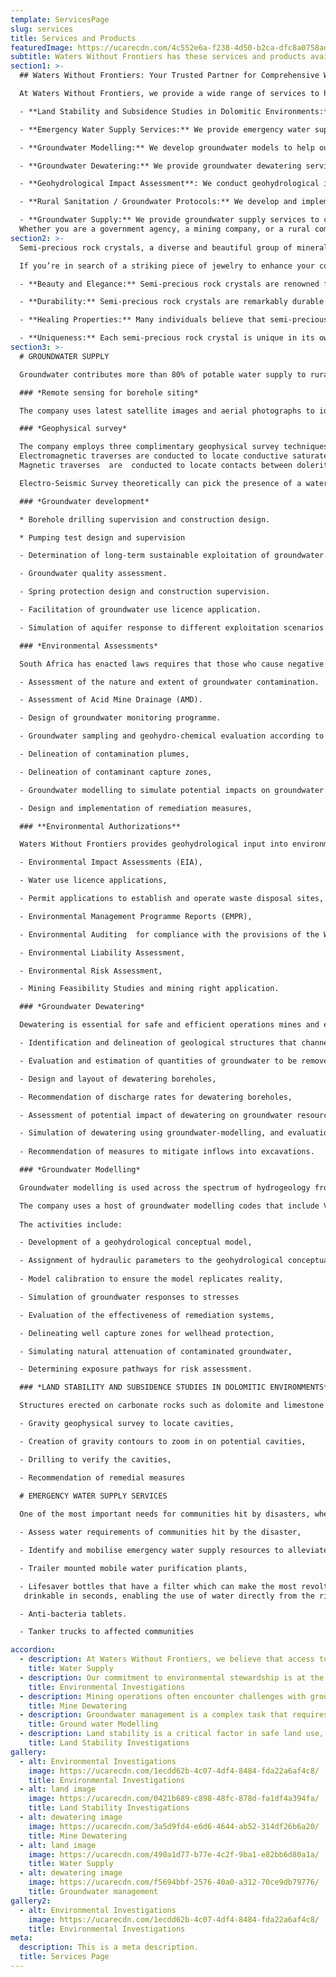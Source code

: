 ```yaml
---
template: ServicesPage
slug: services
title: Services and Products
featuredImage: https://ucarecdn.com/4c552e6a-f238-4d50-b2ca-dfc8a0758ad9/
subtitle: Waters Without Frontiers has these services and products available
section1: >-
  ## Waters Without Frontiers: Your Trusted Partner for Comprehensive Water Resource Management

  At Waters Without Frontiers, we provide a wide range of services to help our clients manage their water resources sustainably and effectively. Our services include:

  - **Land Stability and Subsidence Studies in Dolomitic Environments:** We help our clients to identify and assess the risks of land instability and subsidence in dolomitic environments, and to develop mitigation strategies.

  - **Emergency Water Supply Services:** We provide emergency water supply services to communities that have been affected by droughts, floods, or other disasters.

  - **Groundwater Modelling:** We develop groundwater models to help our clients understand the dynamics of their groundwater resources and to make informed management decisions.

  - **Groundwater Dewatering:** We provide groundwater dewatering services for mining and civil engineering projects.

  - **Geohydrological Impact Assessment**: We conduct geohydrological impact assessments to assess the potential impacts of development projects on groundwater resources.

  - **Rural Sanitation / Groundwater Protocols:** We develop and implement rural sanitation and groundwater protocols to help protect public health and groundwater quality.

  - **Groundwater Supply:** We provide groundwater supply services to communities and businesses.
  Whether you are a government agency, a mining company, or a rural community, Waters Without Frontiers can help you to manage your water resources sustainably and effectively. Contact us today to learn more about our services.
section2: >-
  Semi-precious rock crystals, a diverse and beautiful group of minerals, have been utilized for centuries in jewelry, art, and decoration. These crystals span a broad spectrum of colors, from the clear and sparkling quartz to the deep green jade and the fiery red garnet. Each crystal possesses its own unique properties and meanings, making them a favored choice among individuals of all ages and backgrounds.

  If you’re in search of a striking piece of jewelry to enhance your collection or a distinctive gift for a loved one, semi-precious rock crystals are bound to delight. Here are just a few of the numerous advantages of owning these exquisite stones:

  - **Beauty and Elegance:** Semi-precious rock crystals are renowned for their natural beauty and elegance. They can be adorned as jewelry, showcased in your home, or incorporated into creative projects to infuse a touch of luxury and sophistication.

  - **Durability:** Semi-precious rock crystals are remarkably durable and can endure for generations with appropriate care. This makes them an excellent investment for anyone seeking a piece of jewelry or home decor that will withstand the test of time.

  - **Healing Properties:** Many individuals believe that semi-precious rock crystals possess healing properties. Some crystals are thought to foster emotional well-being, while others are believed to offer physical healing benefits. Regardless of whether you subscribe to the healing power of crystals, there’s no denying their potential to positively influence your overall well-being.

  - **Uniqueness:** Each semi-precious rock crystal is unique in its own right. No two crystals are exactly alike, rendering them a special and personal gift.
section3: >-
  # GROUNDWATER SUPPLY 

  Groundwater contributes more than 80% of potable water supply to rural communities in Southern Africa. Waters Without Frontiers has extensive experience in the identification and development of groundwater resources for water supplies. The company’s expertise includes among others, the following:

  ### *Remote sensing for borehole siting*

  The company uses latest satellite images and aerial photographs to identify lineaments associated with geological structure that influence groundwater occurrence and movement. We also use drone technology to carry out quick site reconnaissance to zoom in on interesting features on the ground.

  ### *Geophysical survey*

  The company employs three complimentary geophysical survey techniques, consisting of electromagnetic (EM) and magnetic traverses, and electro-seismic soundings.
  Electromagnetic traverses are conducted to locate conductive saturated fracture zones and faults. A PCFDEM-24Bit frequency domain electromagnetic instrument was used. Boasting eight frequencies, the instrument takes eight measurements at each station, with each measurement corresponding to a different frequency. Each frequency in turn, corresponds to a different depth of ground penetration. The higher the frequency, the lower the depth of ground penetration and vice versa. The instrument can achieve ground penetration depth in excess of 300 metres. The instrument allows for the measurement of ground electrical conductivity variations in both the horizontal and vertical directions; thus enabling the production of two dimensional vertical conductivity sections or pseudo-sections. 
  Magnetic traverses  are  conducted to locate contacts between dolerite intrusion and the host rocks. These contacts are characterised by significant fracturing as explained earlier.  Magnetic traverses were conducted along the same lines and station spacing as EM traverses.  

  Electro-Seismic Survey theoretically can pick the presence of a water table. The technique is based on the principle that when a seismic wave generated at the surface reaches the water table in permeable rock, the water is forced to move relative to its rock surroundings as the pulse passes. This motion creates a small electrical pulse that is measurable at the surface by pairs of electrodes close to the shot point. The technique is still at its infancy in South Africa; hence is being explored. Water strikes are indicated by spikes on seismic traces.

  ### *Groundwater development* 

  * Borehole drilling supervision and construction design.

  * Pumping test design and supervision

  -	Determination of long-term sustainable exploitation of groundwater.

  -	Groundwater quality assessment.

  -	Spring protection design and construction supervision.

  -	Facilitation of groundwater use licence application.

  -	Simulation of aquifer response to different exploitation scenarios using groundwater-modelling software.   

  ### *Environmental Assessments*  

  South Africa has enacted laws requires that those who cause negative impacts on the environment own up and remedy the impacts. Groundwater resources are particularly vulnerable to impacts of industrial, mining and farming activities. The impacts relate to degradation of water quality due to pollution, and depletion of groundwater resources due to over pumping and mine dewatering.  Waters Without Frontiers’ expertise include:  

  -	Assessment of the nature and extent of groundwater contamination.

  -	Assessment of Acid Mine Drainage (AMD).

  -	Design of groundwater monitoring programme.

  -	Groundwater sampling and geohydro-chemical evaluation according to established standards and guidelines. The company has portable battery operated water sampling pumps

  -	Delineation of contamination plumes,

  -	Delineation of contaminant capture zones,

  -	Groundwater modelling to simulate potential impacts on groundwater and assess effectiveness of proposed remedial action.

  -	Design and implementation of remediation measures,

  ### **Environmental Authorizations**

  Waters Without Frontiers provides geohydrological input into environmental authorisations such as:

  -	Environmental Impact Assessments (EIA),

  -	Water use licence applications,

  -	Permit applications to establish and operate waste disposal sites,

  -	Environmental Management Programme Reports (EMPR),

  -	Environmental Auditing  for compliance with the provisions of the Water Act,

  -	Environmental Liability Assessment,

  -	Environmental Risk Assessment,

  -	Mining Feasibility Studies and mining right application.

  ### *Groundwater Dewatering*

  Dewatering is essential for safe and efficient operations mines and excavated construction sites. These operations can be flooded, making them dangerous to work in and preventing access to valuable minerals in the case of mines. Dewatering also helps to stabilise the ground and prevent cave-ins. Waters Without Frontiers provides the following expertise:  

  - Identification and delineation of geological structures that channel groundwater to the site through the use of geophysical surveys.

  - Evaluation and estimation of quantities of groundwater to be removed from the system,

  -	Design and layout of dewatering boreholes,

  -	Recommendation of discharge rates for dewatering boreholes,

  -	Assessment of potential impact of dewatering on groundwater resources in neighbouring areas,

  -	Simulation of dewatering using groundwater-modelling, and evaluation of its effectiveness.
  
  -	Recommendation of measures to mitigate inflows into excavations.

  ### *Groundwater Modelling*

  Groundwater modelling is used across the spectrum of hydrogeology from predicting the impact of groundwater abstraction for domestic use to impact of dewatering in mines and construction sites, to the migration of contaminants.  

  The company uses a host of groundwater modelling codes that include Visual mudflow Flex, PWIN and Free Flow
  
  The activities include:

  -	Development of a geohydrological conceptual model,

  -	Assignment of hydraulic parameters to the geohydrological conceptual model,
  
  -	Model calibration to ensure the model replicates reality,

  -	Simulation of groundwater responses to stresses 

  -	Evaluation of the effectiveness of remediation systems,

  -	Delineating well capture zones for wellhead protection,

  -	Simulating natural attenuation of contaminated groundwater,

  -	Determining exposure pathways for risk assessment.

  ### *LAND STABILITY AND SUBSIDENCE STUDIES IN DOLOMITIC ENVIRONMENTS*

  Structures erected on carbonate rocks such as dolomite and limestone are vulnerable to destruction due to land subsidence and sinkhole formation. Waters Without Frontiers has the expertise to conduct a risk assessment on the suitability of land for housing and infrastructural development. Associated activities include:

  -	Gravity geophysical survey to locate cavities,

  -	Creation of gravity contours to zoom in on potential cavities,

  -	Drilling to verify the cavities,

  -	Recommendation of remedial measures

  # EMERGENCY WATER SUPPLY SERVICES
  
  One of the most important needs for communities hit by disasters, whether natural or man-made, is the provision of emergency safe and clean drinking water immediately after the disaster. Waters Without Frontiers has capacity to:  

  -	Assess water requirements of communities hit by the disaster,

  -	Identify and mobilise emergency water supply resources to alleviate human suffering. Such resources include:

  - Trailer mounted mobile water purification plants,

  -	Lifesaver bottles that have a filter which can make the most revolting water
   drinkable in seconds, enabling the use of water directly from the river.

  -	Anti-bacteria tablets.

  -	Tanker trucks to affected communities

accordion:
  - description: At Waters Without Frontiers, we believe that access to clean and safe water is a fundamental right. Our team works tirelessly to identify new water sources and improve existing supply systems. We employ cutting-edge technology and innovative strategies to ensure the water we provide meets the highest standards of safety and cleanliness.
    title: Water Supply
  - description: Our commitment to environmental stewardship is at the heart of what we do. We conduct thorough investigations into the health of aquatic ecosystems, monitor changes in water quality, and study the effects of pollution. Our findings guide our efforts to mitigate environmental impact and promote sustainable practices.
    title: Environmental Investigations
  - description: Mining operations often encounter challenges with groundwater. At Waters Without Frontiers, we specialize in managing these challenges. Our team designs and implements effective dewatering systems to control groundwater, ensuring the safety and efficiency of mining activities.
    title: Mine Dewatering
  - description: Groundwater management is a complex task that requires precise prediction and monitoring. We use advanced mathematical models to simulate groundwater flow and distribution. These models help us understand aquifer systems, manage water resources effectively, and devise solutions for groundwater contamination problems.
    title: Ground water Modelling
  - description: Land stability is a critical factor in safe land use, especially in areas where water may pose a risk. Our team conducts comprehensive investigations into soil properties and geological hazards. The insights we gain from these investigations enable us to evaluate the risk of landslides and other hazards, ensuring the safety of communities and the environment.
    title: Land Stability Investigations
gallery:
  - alt: Environmental Investigations
    image: https://ucarecdn.com/1ecdd62b-4c07-4df4-8484-fda22a6af4c8/
    title: Environmental Investigations
  - alt: land image
    image: https://ucarecdn.com/0421b689-c898-48fc-878d-fa1df4a394fa/
    title: Land Stability Investigations
  - alt: dewatering image
    image: https://ucarecdn.com/3a5d9fd4-e6d6-4644-ab52-314df26b6a20/
    title: Mine Dewatering
  - alt: land image
    image: https://ucarecdn.com/490a1d77-b77e-4c2f-9ba1-e82bb6d80a1a/
    title: Water Supply
  - alt: dewatering image
    image: https://ucarecdn.com/f5694bbf-2576-40a0-a312-70ce9db79776/
    title: Groundwater management
gallery2:
  - alt: Environmental Investigations
    image: https://ucarecdn.com/1ecdd62b-4c07-4df4-8484-fda22a6af4c8/
    title: Environmental Investigations
meta:
  description: This is a meta description.
  title: Services Page
---
```

